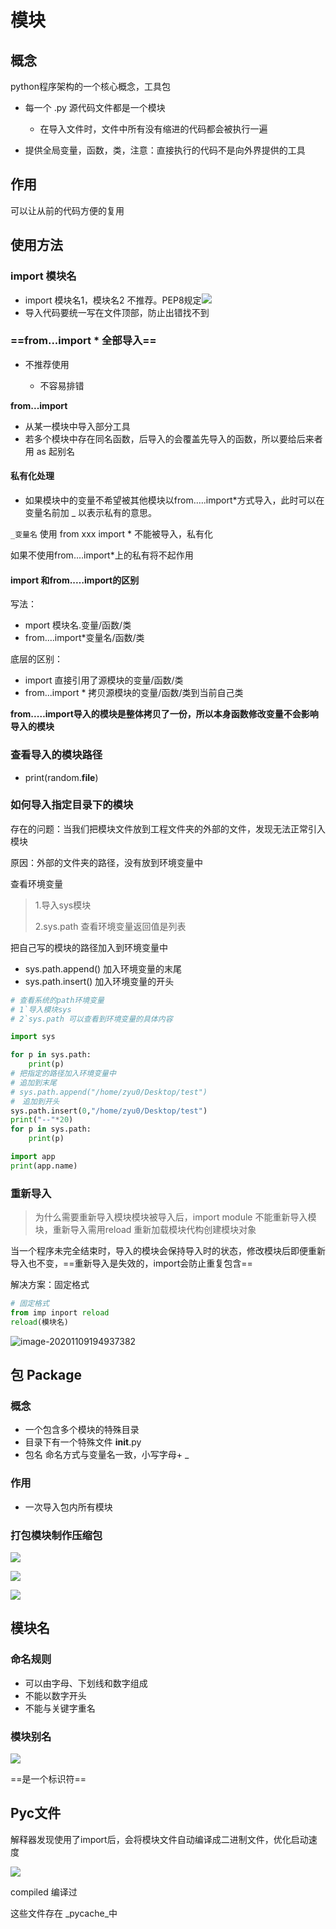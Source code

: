 # 模块

## 概念

python程序架构的一个核心概念，工具包

- 每一个 .py 源代码文件都是一个模块

	- 在导入文件时，文件中所有没有缩进的代码都会被执行一遍

- 提供全局变量，函数，类，注意：直接执行的代码不是向外界提供的工具

## 作用

可以让从前的代码方便的复用

## 使用方法

### **import 模块名**

- import 模块名1，模块名2 不推荐。PEP8规定![](assets/2597f05626dbffb14268e80ba502d33087c00df6b2794bd1fb2e010f03046903.png)
- 导入代码要统一写在文件顶部，防止出错找不到

### **==from...import * 全部导入==**

- 不推荐使用

	- 不容易排错

**from...import**

- 从某一模块中导入部分工具
- 若多个模块中存在同名函数，后导入的会覆盖先导入的函数，所以要给后来者用 as 起别名



#### 私有化处理

- 如果模块中的变量不希望被其他模块以from.….import*方式导入，此时可以在变量名前加 _  以表示私有的意思。

`_变量名` 使用  from xxx import *  不能被导入，私有化

 如果不使用from.…import*上的私有将不起作用



#### import 和from..…import的区别

写法：
- mport 模块名.变量/函数/类
- from.…import*变量名/函数/类

底层的区别：
- import 直接引用了源模块的变量/函数/类
- from...import * 拷贝源模块的变量/函数/类到当前自己类

**from..…import导入的模块是整体拷贝了一份，所以本身函数修改变量不会影响导入的模块**




### **查看导入的模块路径**

- print(random.__file__)



### 如何导入指定目录下的模块

存在的问题：当我们把模块文件放到工程文件夹的外部的文件，发现无法正常引入模块

原因：外部的文件夹的路径，没有放到环境变量中

查看环境变量

> 1.导入sys模块
>
> 2.sys.path 查看环境变量返回值是列表

把自己写的模块的路径加入到环境变量中

- sys.path.append() 加入环境变量的末尾
- sys.path.insert() 加入环境变量的开头

```python
# 查看系统的path环境变量
# 1`导入模块sys
# 2`sys.path 可以查看到环境变量的具体内容

import sys

for p in sys.path:
    print(p)
# 把指定的路径加入环境变量中
# 追加到末尾
# sys.path.append("/home/zyu0/Desktop/test")
#　追加到开头
sys.path.insert(0,"/home/zyu0/Desktop/test")
print("--"*20)
for p in sys.path:
    print(p)

import app
print(app.name)
```

### 重新导入

> 为什么需要重新导入模块模块被导入后，import module 不能重新导入模块，重新导入需用reload 重新加载模块代构创建模块对象

当一个程序未完全结束时，导入的模块会保持导入时的状态，修改模块后即便重新导入也不变，==重新导入是失效的，import会防止重复包含==

解决方案：固定格式

```python
# 固定格式
from imp inport reload
reload(模块名)
```



![image-20201109194937382](assets/image-20201109194937382.png)















## 包 Package

### 概念

- 一个包含多个模块的特殊目录
- 目录下有一个特殊文件  __init__.py
- 包名 命名方式与变量名一致，小写字母+ _

### 作用

- 一次导入包内所有模块

### 打包模块制作压缩包

![](assets/334594ff4bde1ec9a2b6a22b0db821ecdbdd2938e6f6e364327b740113b9e3b7.png)

![](assets/47fe500f9025e7beb4d8551b331eb3272dcb79290bf746c09b5a0efbc606aeab.png)

![](assets/fead447c8497578556e49991adb003666fbd3598128160d125037d391455fd54.png)

## 模块名

### 命名规则

- 可以由字母、下划线和数字组成
- 不能以数字开头
- 不能与关键字重名

### 模块别名

![](assets/f799cce7b652c2e59d724a514300c66cb0656b1709ecbec7e7430a645f04ef4b.png)

==是一个标识符==

## Pyc文件

解释器发现使用了import后，会将模块文件自动编译成二进制文件，优化启动速度

![](assets/be0ab05ea4112d53761ef670471a9a5e66cc6e3f5076a592aa02adfc12ee7b54.png)

compiled 编译过

这些文件存在 _pycache_中

